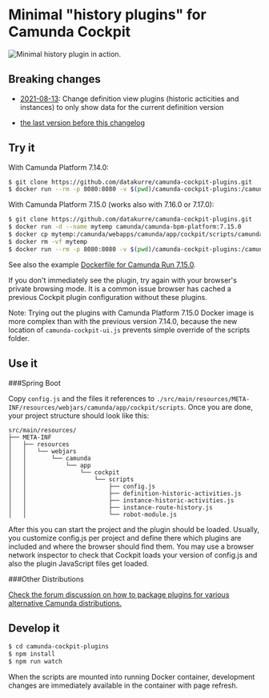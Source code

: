 Minimal "history plugins" for Camunda Cockpit
=============================================

![Minimal history plugin in action.](plugin.gif)

Breaking changes
----------------

* [2021-08-13](https://github.com/datakurre/camunda-cockpit-plugins/tree/66888bcb36f351880835b007b5e75dc44c732fb9): Change definition view plugins (historic acticities and instances) to only show data for the current definition version

* [the last version before this changelog](https://github.com/datakurre/camunda-cockpit-plugins/tree/608f7f1d2c240c810dac466890decb91f4da5688)


Try it
------

With Camunda Platform 7.14.0:

```bash
$ git clone https://github.com/datakurre/camunda-cockpit-plugins.git
$ docker run --rm -p 8080:8080 -v $(pwd)/camunda-cockpit-plugins:/camunda/webapps/camunda/app/cockpit/scripts/:ro camunda/camunda-bpm-platform:7.14.0
```

With Camunda Platform 7.15.0 (works also with 7.16.0 or 7.17.0):

```bash
$ git clone https://github.com/datakurre/camunda-cockpit-plugins.git
$ docker run -d --name mytemp camunda/camunda-bpm-platform:7.15.0
$ docker cp mytemp:/camunda/webapps/camunda/app/cockpit/scripts/camunda-cockpit-ui.js camunda-cockpit-plugins
$ docker rm -vf mytemp
$ docker run --rm -p 8080:8080 -v $(pwd)/camunda-cockpit-plugins:/camunda/webapps/camunda/app/cockpit/scripts/:ro camunda/camunda-bpm-platform:7.15.0
```

See also the example [Dockerfile for Camunda Run 7.15.0](https://github.com/datakurre/camunda-cockpit-plugins/issues/16#issuecomment-874499953).

If you don't immediately see the plugin, try again with your browser's private browsing mode. It is a common issue browser has cached a previous Cockpit plugin configuration without these plugins.

Note: Trying out the plugins with Camunda Platform 7.15.0 Docker image is more complex than with the previous version 7.14.0, because the new location of `camunda-cockpit-ui.js` prevents simple override of the scripts folder.


Use it
------

###Spring Boot

Copy `config.js` and the files it references to `./src/main/resources/META-INF/resources/webjars/camunda/app/cockpit/scripts`. Once you are done, your project structure should look like this:
```shell
src/main/resources/
├── META-INF
│   ├── resources
│   │   └── webjars
│   │       └── camunda
│   │           └── app
│   │               └── cockpit
│   │                   └── scripts
│   │                       ├── config.js
│   │                       ├── definition-historic-activities.js
│   │                       ├── instance-historic-activities.js
│   │                       ├── instance-route-history.js
│   │                       └── robot-module.js
```
After this you can start the project and the plugin should be loaded. Usually, you customize config.js per project and define there which plugins are included and where the browser should find them. You may use a browser network inspector to check that Cockpit loads your version of config.js and also the plugin JavaScript files get loaded.

###Other Distributions

[Check the forum discussion on how to package plugins for various alternative Camunda distributions.](https://forum.camunda.org/t/minimal-cockpit-history-plugins-for-camunda-7-14-0/24651)


Develop it
----------

```bash
$ cd camunda-cockpit-plugins
$ npm install
$ npm run watch
```

When the scripts are mounted into running Docker container, development changes are immediately available in the container with page refresh.
